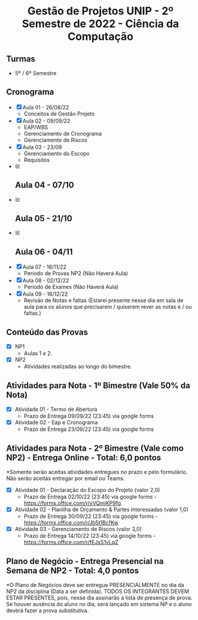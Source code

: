 <h1 align="center">
    Gestão de Projetos UNIP - 2º Semestre de 2022 - Ciência da Computação
</h1>


## Turmas
- 5º / 6º Semestre

## Cronograma

- [x]  Aula 01 - 26/08/22
    - Conceitos de Gestão Projeto
- [x]  Aula 02 - 09/09/22
    - EAP/WBS
    - Gerenciamento de Cronograma
    - Gerenciamento de Riscos
- [x]  Aula 03 - 23/09
    - Gerenciamento do Escopo
    - Requisitos
- [x]  Aula 04 - 07/10
    - 
- [x]  Aula 05 - 21/10
    - 
- [x]  Aula 06 - 04/11 
    - 
- [x]  Aula 07 - 18/11/22
    - Período de Provas NP2 (Não Haverá Aula)
- [x] Aula 08 - 02/12/22
    - Período de Exames (Não Haverá Aula)
- [x]  Aula 09 - 16/12/22
    - Revisão de Notas e faltas (Estarei presente nesse dia em sala de aula para os alunos que precisarem / quiserem rever as notas e / ou faltas.)
    
## Conteúdo das Provas
- [x]  NP1
    - Aulas 1 e 2.  
- [x]  NP2
    - Atividades realizadas ao longo do bimestre.

## Atividades para Nota - 1º Bimestre (Vale 50% da Nota)
- [x]  Atividade 01 - Termo de Abertura 
    - Prazo de Entrega 09/09/22 (23:45) via google forms
- [x]  Atividade 02 - Eap e Cronograma 
    - Prazo de Entrega 23/09/22 (23:45) via google forms
    
## Atividades para Nota - 2º Bimestre (Vale como NP2) - Entrega Online - Total: 6,0 pontos

*Somente serão aceitas atividades entregues no prazo e pelo formulário. Não serão aceitas entregar por email ou Teams.

- [x]  Atividade 01 - Declaração do Escopo do Projeto (valor 2,0)
    - Prazo de Entrega 02/10/22 (23:45) via google forms - https://forms.office.com/r/vVQmiKP9fg
- [x]  Atividade 02 - Planilha de Orçamento & Partes Interessadas (valor 1,0)
    - Prazo de Entrega 30/09/22 (23:45) via google forms - https://forms.office.com/r/Jb5t1BcfKw
- [x]  Atividade 03 - Gerenciamento de Riscos (valor 3,0)
    - Prazo de Entrega 14/10/22 (23:45) via google forms - https://forms.office.com/r/fEJsS1vLqZ
    
## Plano de Negócio - Entrega Presencial na Semana de NP2 - Total: 4,0 pontos

*O Plano de Negócios deve ser entregue PRESENCIALMENTE no dia da NP2 da disciplina (Data a ser definida). TODOS OS INTEGRANTES DEVEM ESTAR PRESENTES, pois, nesse dia assinarão a lista de presença de prova. Se houver ausência do aluno no dia, será lançado em sistema NP e o aluno deverá fazer a prova substitutiva. 
